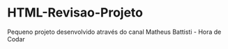 # HTML-Revisao-Projeto
Pequeno projeto desenvolvido através do canal Matheus Battisti - Hora de Codar 
